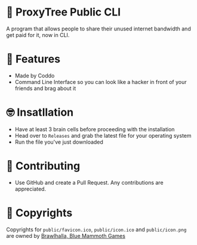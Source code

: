 # 🌳 ProxyTree Public CLI 

A program that allows people to share their unused internet bandwidth and get paid for it, now in CLI.

# 🎀 Features

-   Made by Coddo
-   Command Line Interface so you can look like a hacker in front of your friends and brag about it

# 🤓 Insatllation

-   Have at least 3 brain cells before proceeding with the installation
-   Head over to `Releases` and grab the latest file for your operating system
-   Run the file you've just downloaded

# 🧦 Contributing

- Use GitHub and create a Pull Request. Any contributions are appreciated.

# 📄 Copyrights

Copyrights for `public/favicon.ico`, `public/icon.ico` and `public/icon.png` are owned by [Brawlhalla, Blue Mammoth Games](https://www.brawlhalla.com/)
